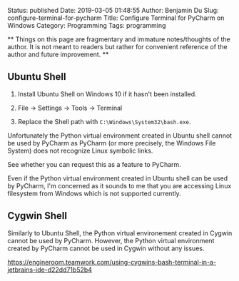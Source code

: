 Status: published
Date: 2019-03-05 01:48:55
Author: Benjamin Du
Slug: configure-terminal-for-pycharm
Title: Configure Terminal for PyCharm on Windows
Category: Programming
Tags: programming

**
Things on this page are fragmentary and immature notes/thoughts of the author.
It is not meant to readers but rather for convenient reference of the author and future improvement.
**

## Ubuntu Shell

1. Install Ubuntu Shell on Windows 10 if it hasn't been installed.

2. File -> Settings -> Tools -> Terminal 

3. Replace the Shell path with `C:\Windows\System32\bash.exe`.


Unfortunately the Python virtual environment created in Ubuntu shell cannot be used by PyCharm
as PyCharm (or more precisely, the Windows File System) does not recognize Linux symbolic links.


See whether you can request this as a feature to PyCharm.


Even if the Python virtual environment created in Ubuntu shell can be used by PyCharm,
I'm concerned as it sounds to me that you are accessing Linux filesystem from Windows
which is not supported currently.



## Cygwin Shell

Similarly to Ubuntu Shell, 
the Python virtual environement created in Cygwin cannot be used by PyCharm.
However, 
the Python virtual environment created by PyCharm cannot be used in Cygwin without any issues.



https://engineroom.teamwork.com/using-cygwins-bash-terminal-in-a-jetbrains-ide-d22dd71b52b4

